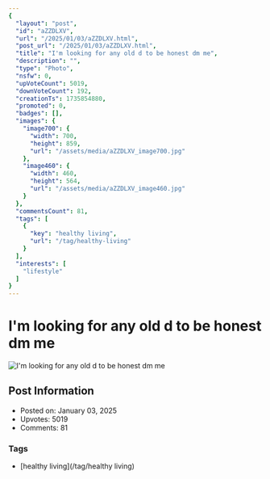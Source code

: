 ```yaml
---
{
  "layout": "post",
  "id": "aZZDLXV",
  "url": "/2025/01/03/aZZDLXV.html",
  "post_url": "/2025/01/03/aZZDLXV.html",
  "title": "I'm looking for any old d to be honest dm me",
  "description": "",
  "type": "Photo",
  "nsfw": 0,
  "upVoteCount": 5019,
  "downVoteCount": 192,
  "creationTs": 1735854880,
  "promoted": 0,
  "badges": [],
  "images": {
    "image700": {
      "width": 700,
      "height": 859,
      "url": "/assets/media/aZZDLXV_image700.jpg"
    },
    "image460": {
      "width": 460,
      "height": 564,
      "url": "/assets/media/aZZDLXV_image460.jpg"
    }
  },
  "commentsCount": 81,
  "tags": [
    {
      "key": "healthy living",
      "url": "/tag/healthy-living"
    }
  ],
  "interests": [
    "lifestyle"
  ]
}
---
```


# I'm looking for any old d to be honest dm me

![I'm looking for any old d to be honest dm me](/assets/media/aZZDLXV_image700.jpg)

## Post Information

- Posted on: January 03, 2025
- Upvotes: 5019
- Comments: 81

### Tags

- [healthy living](/tag/healthy living)
